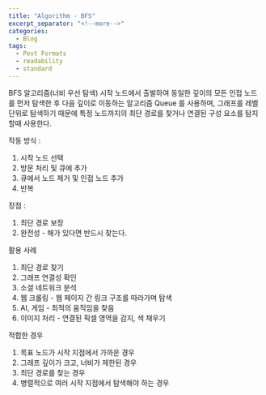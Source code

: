 ```yaml
---
title: "Algorithm - BFS"
excerpt_separator: "<!--more-->"
categories:
  - Blog
tags:
  - Post Formats
  - readability
  - standard
---
```


BFS 알고리즘(너비 우선 탐색) 
  시작 노드에서 출발하여 동일한 깊이의 모든 인접 노드를 먼저 탐색한 후 다음 깊이로 이동하는 알고리즘
  Queue 를 사용하며, 그래프를 레벨 단위로 탐색하기 때문에 특정 노드까지의 최단 경로를 찾거나 연결된 구성 요소를 탐지할때 사용한다.

작동 방식 :
  1. 시작 노드 선택
  2. 방문 처리 및 큐에 추가
  3. 큐에서 노드 제거 및 인접 노드 추가
  4. 반복

장점 :
  1. 최단 경로 보장
  2. 완전성 - 해가 있다면 반드시 찾는다.

활용 사례
  1. 최단 경로 찾기
  2. 그래프 연결성 확인
  3. 소셜 네트워크 분석
  4. 웹 크롤링 - 웹 페이지 간 링크 구조를 따라가며 탐색
  5. AI, 게임 - 최적의 움직임을 찾음
  6. 이미지 처리 - 연결된 픽셀 영역을 감지, 색 채우기

적합한 경우
  1. 목표 노드가 시작 지점에서 가까운 경우
  2. 그래프 깊이가 크고, 너비가 제한된 경우
  3. 최단 경로를 찾는 경우
  4. 병렬적으로 여러 시작 지점에서 탐색해야 하는 경우


